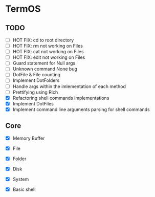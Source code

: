 # TermOS

## TODO
- [ ] HOT FIX: cd to root directory
- [ ] HOT FIX: rm not working on Files
- [ ] HOT FIX: cat not working on Files
- [ ] HOT FIX: edit not working on Files
- [ ] Guard statement for Null args
- [ ] Unknown command None bug
- [ ] DotFile & File counting
- [ ] Implement DotFolders
- [ ] Handle args within the imlementation of each method
- [ ] Prettifying using Rich
- [X] Refactoring shell commands implementations
- [X] Implement DotFiles
- [X] Implement command line arguments parsing for shell commands

## Core
- [X] Memory Buffer
- [X] File
- [X] Folder
- [X] Disk
- [X] System
- [X] Basic shell


